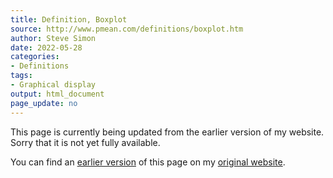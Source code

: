 ```yaml
---
title: Definition, Boxplot
source: http://www.pmean.com/definitions/boxplot.htm
author: Steve Simon
date: 2022-05-28
categories:
- Definitions
tags:
- Graphical display
output: html_document
page_update: no
---
```


This page is currently being updated from the earlier version of my website. Sorry that it is not yet fully available.

<!---More--->


You can find an [earlier version][sim3] of this page on my [original website][sim2].

[sim3]: http://www.pmean.com/definitions/boxplot.htm
[sim2]: http://www.pmean.com/original_site.html
